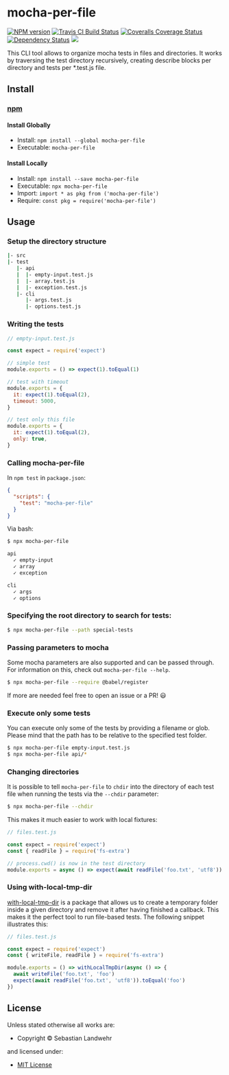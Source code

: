 <!-- TITLE/ -->

<h1>mocha-per-file</h1>

<!-- /TITLE -->


<!-- BADGES/ -->

<span class="badge-npmversion"><a href="https://npmjs.org/package/mocha-per-file" title="View this project on NPM"><img src="https://img.shields.io/npm/v/mocha-per-file.svg" alt="NPM version" /></a></span>
<span class="badge-travisci"><a href="http://travis-ci.org/dword-design/mocha-per-file" title="Check this project's build status on TravisCI"><img src="https://img.shields.io/travis/dword-design/mocha-per-file/master.svg" alt="Travis CI Build Status" /></a></span>
<span class="badge-coveralls"><a href="https://coveralls.io/r/dword-design/mocha-per-file" title="View this project's coverage on Coveralls"><img src="https://img.shields.io/coveralls/dword-design/mocha-per-file.svg" alt="Coveralls Coverage Status" /></a></span>
<span class="badge-daviddm"><a href="https://david-dm.org/dword-design/mocha-per-file" title="View the status of this project's dependencies on DavidDM"><img src="https://img.shields.io/david/dword-design/mocha-per-file.svg" alt="Dependency Status" /></a></span>
<span class="badge-shields"><a href="https://img.shields.io/badge/renovate-enabled-brightgreen.svg"><img src="https://img.shields.io/badge/renovate-enabled-brightgreen.svg" /></a></span>

<!-- /BADGES -->


<!-- DESCRIPTION/ -->

This CLI tool allows to organize mocha tests in files and directories. It works by traversing the test directory recursively, creating describe blocks per directory and tests per *.test.js file.

<!-- /DESCRIPTION -->


<!-- INSTALL/ -->

<h2>Install</h2>

<a href="https://npmjs.com" title="npm is a package manager for javascript"><h3>npm</h3></a>
<h4>Install Globally</h4>
<ul>
<li>Install: <code>npm install --global mocha-per-file</code></li>
<li>Executable: <code>mocha-per-file</code></li>
</ul>
<h4>Install Locally</h4>
<ul>
<li>Install: <code>npm install --save mocha-per-file</code></li>
<li>Executable: <code>npx mocha-per-file</code></li>
<li>Import: <code>import * as pkg from ('mocha-per-file')</code></li>
<li>Require: <code>const pkg = require('mocha-per-file')</code></li>
</ul>

<!-- /INSTALL -->


## Usage

### Setup the directory structure

```bash
|- src
|- test
   |- api
   |  |- empty-input.test.js
   |  |- array.test.js
   |  |- exception.test.js
   |- cli
      |- args.test.js
      |- options.test.js
```

### Writing the tests

```js
// empty-input.test.js

const expect = require('expect')

// simple test
module.exports = () => expect(1).toEqual(1)

// test with timeout
module.exports = {
  it: expect(1).toEqual(2),
  timeout: 5000,
}

// test only this file
module.exports = {
  it: expect(1).toEqual(2),
  only: true,
}
```

### Calling mocha-per-file
In `npm test` in `package.json`:
```json
{
  "scripts": {
    "test": "mocha-per-file"
  }
}
```

Via bash:
```bash
$ npx mocha-per-file

api
  ✓ empty-input
  ✓ array
  ✓ exception

cli
  ✓ args
  ✓ options
```

### Specifying the root directory to search for tests:

```bash
$ npx mocha-per-file --path special-tests
```

### Passing parameters to mocha
Some mocha parameters are also supported and can be passed through. For information on this, check out `mocha-per-file --help`.

```bash
$ npx mocha-per-file --require @babel/register

```

If more are needed feel free to open an issue or a PR! 😃

### Execute only some tests
You can execute only some of the tests by providing a filename or glob. Please mind that the path has to be relative to the specified test folder.
```bash
$ npx mocha-per-file empty-input.test.js
$ npx mocha-per-file api/*
```

### Changing directories
It is possible to tell `mocha-per-file` to `chdir` into the directory of each test file when running the tests via the `--chdir` parameter:

```bash
$ npx mocha-per-file --chdir
```

This makes it much easier to work with local fixtures:

```js
// files.test.js

const expect = require('expect')
const { readFile } = require('fs-extra')

// process.cwd() is now in the test directory
module.exports = async () => expect(await readFile('foo.txt', 'utf8')).toEqual('foo')
```

### Using with-local-tmp-dir
[with-local-tmp-dir](https://www.npmjs.com/package/with-local-tmp-dir) is a package that allows us to create a temporary folder inside a given directory and remove it after having finished a callback. This makes it the perfect tool to run file-based tests. The following snippet illustrates this:

```js
// files.test.js

const expect = require('expect')
const { writeFile, readFile } = require('fs-extra')

module.exports = () => withLocalTmpDir(async () => {
  await writeFile('foo.txt', 'foo')
  expect(await readFile('foo.txt', 'utf8')).toEqual('foo')
})
```

<!-- LICENSE/ -->

<h2>License</h2>

Unless stated otherwise all works are:

<ul><li>Copyright &copy; Sebastian Landwehr</li></ul>

and licensed under:

<ul><li><a href="http://spdx.org/licenses/MIT.html">MIT License</a></li></ul>

<!-- /LICENSE -->
